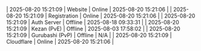 | 2025-08-20 15:21:09 | Website | Online | 2025-08-20 15:21:06 |
| 2025-08-20 15:21:09 | Registration | Online | 2025-08-20 15:21:06 |
| 2025-08-20 15:21:09 | Auth Server | Offline | 2025-08-18 09:33:31 |
| 2025-08-20 15:21:09 | Kezan (PvE) | Offline | 2025-08-03 17:58:02 |
| 2025-08-20 15:21:09 | Gurubashi (PvP) | Offline | N/A |
| 2025-08-20 15:21:09 | Cloudflare | Online | 2025-08-20 15:21:06 |
